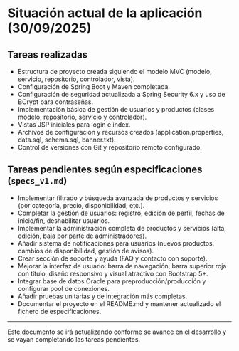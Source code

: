 # Situación actual de la aplicación (30/09/2025)

## Tareas realizadas

- Estructura de proyecto creada siguiendo el modelo MVC (modelo, servicio, repositorio, controlador, vista).
- Configuración de Spring Boot y Maven completada.
- Configuración de seguridad actualizada a Spring Security 6.x y uso de BCrypt para contraseñas.
- Implementación básica de gestión de usuarios y productos (clases modelo, repositorio, servicio y controlador).
- Vistas JSP iniciales para login e index.
- Archivos de configuración y recursos creados (application.properties, data.sql, schema.sql, banner.txt).
- Control de versiones con Git y repositorio remoto configurado.

## Tareas pendientes según especificaciones (`specs_v1.md`)

- Implementar filtrado y búsqueda avanzada de productos y servicios (por categoría, precio, disponibilidad, etc.).
- Completar la gestión de usuarios: registro, edición de perfil, fechas de inicio/fin, deshabilitar usuarios.
- Implementar la administración completa de productos y servicios (alta, edición, baja por parte de administradores).
- Añadir sistema de notificaciones para usuarios (nuevos productos, cambios de disponibilidad, gestión de avisos).
- Crear sección de soporte y ayuda (FAQ y contacto con soporte).
- Mejorar la interfaz de usuario: barra de navegación, barra superior roja con título, diseño responsivo y visual atractivo con Bootstrap 5+.
- Integrar base de datos Oracle para preproducción/producción y configurar pool de conexiones.
- Añadir pruebas unitarias y de integración más completas.
- Documentar el proyecto en el README.md y mantener actualizado el fichero de especificaciones.

---

Este documento se irá actualizando conforme se avance en el desarrollo y se vayan completando las tareas pendientes.